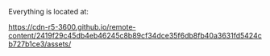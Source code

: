 Everything is located at: 

https://cdn-r5-3600.github.io/remote-content/2419f29c45db4eb46245c8b89cf34dce35f6db8fb40a3631fd5424cb727b1ce3/assets/
